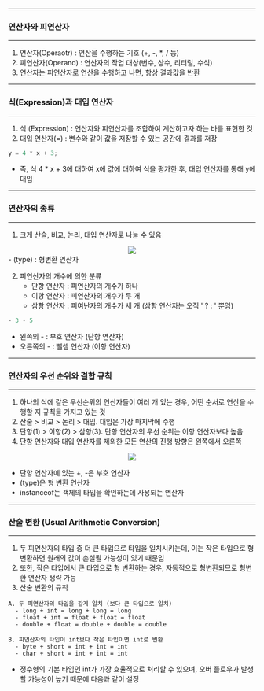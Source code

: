 -----
### 연산자와 피연산자
-----
1. 연산자(Operaotr) : 연산을 수행하는 기호 (+, -, *, / 등)
2. 피연산자(Operand) : 연산자의 작업 대상(변수, 상수, 리터럴, 수식)
3. 연산자는 피연산자로 연산을 수행하고 나면, 항상 결과값을 반환

-----
### 식(Expression)과 대입 연산자
-----
1. 식 (Expression) : 연산자와 피연산자를 조합하여 계산하고자 하는 바를 표현한 것
2. 대입 연산자(=) : 변수와 같이 값을 저장할 수 있는 공간에 결과를 저장
```java
y = 4 * x + 3;
```
  - 즉, 식 4 * x + 3에 대하여 x에 값에 대하여 식을 평가한 후, 대입 연산자를 통해 y에 대입

-----
### 연산자의 종류
-----
1. 크게 산술, 비교, 논리, 대입 연산자로 나눌 수 있음
<div align="center">
<img src="https://github.com/sooyounghan/Data-Base/assets/34672301/5ab9ede8-be45-476f-827b-571b9b9aaf97">
</div>
  - (type) : 형변환 연산자

2. 피연산자의 개수에 의한 분류
   - 단항 연산자 : 피연산자의 개수가 하나
   - 이항 연산자 : 피연산자의 개수가 두 개
   - 삼항 연산자 : 피여난자의 개수가 세 개 (삼항 연산자는 오직 ' ?  : ' 뿐임)
```java
- 3 - 5
```
   - 왼쪽의 - : 부호 연산자 (단항 연산자)
   - 오른쪽의 - : 뺄셈 연산자 (이항 연산자)

-----
### 연산자의 우선 순위와 결합 규칙
-----
1. 하나의 식에 같은 우선순위의 연산자들이 여러 개 있는 경우, 어떤 순서로 연산을 수행할 지 규칙을 가지고 있는 것
2. 산술 > 비교 > 논리 > 대입. 대입은 가장 마지막에 수행
3. 단항(1) > 이항(2) > 삼항(3). 단항 연산자의 우선 순위는 이항 연산자보다 높음
4. 단항 연산자와 대입 연산자를 제외한 모든 연산의 진행 방향은 왼쪽에서 오른쪽
<div align="center">
<img src="https://github.com/sooyounghan/Data-Base/assets/34672301/bafebade-f048-407b-b441-b499278ea5aa">
</div>

  - 단항 연산자에 있는 +, -은 부호 연산자
  - (type)은 형 변환 연산자
  - instanceof는 객체의 타입을 확인하는데 사용되는 연산자

-----
### 산술 변환 (Usual Arithmetic Conversion)
-----
1. 두 피연산자의 타입 중 더 큰 타입으로 타입을 일치시키는데, 이는 작은 타입으로 형변환하면 원래의 값이 손실될 가능성이 있기 때문임
2. 또한, 작은 타입에서  큰 타입으로 형 변환하는 경우, 자동적으로 형변환되므로 형변환 연산자 생략 가능
3. 산술 변환의 규칙
```
A. 두 피연산자의 타입을 같게 일치 (보다 큰 타입으로 일치)
  - long + int = long + long = long
  - float + int = float + float = float
  - double + float = double + double = double

B. 피연산자의 타입이 int보다 작은 타입이면 int로 변환
  - byte + short = int + int = int
  - char + short = int + int = int
```
  - 정수형의 기본 타입인 int가 가장 효율적으로 처리할 수 있으며, 오버 플로우가 발생할 가능성이 높기 때문에 다음과 같이 설정

  

